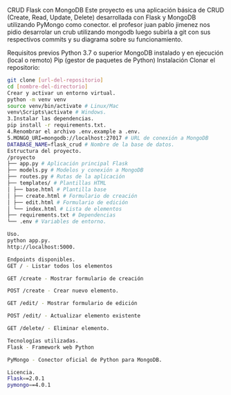 CRUD Flask con MongoDB
Este proyecto es una aplicación básica de CRUD (Create, Read, Update, Delete) desarrollada con Flask y MongoDB utilizando PyMongo como conector. el profesor juan pablo jimenez nos pidio desarrolar un crub utilizando mongodb luego subirla a git con sus respectivos commits y su diagrama sobre su funcionamiento.

Requisitos previos
Python 3.7 o superior
MongoDB instalado y en ejecución (local o remoto)
Pip (gestor de paquetes de Python)
Instalación
Clonar el repositorio:
```bash
git clone [url-del-repositorio]
cd [nombre-del-directorio]
Crear y activar un entorno virtual.
python -m venv venv
source venv/bin/activate # Linux/Mac
venv\Scripts\activate # Windows.
3.Instalar las dependencias.
pip install -r requirements.txt.
4.Renombrar el archivo .env.example a .env.
5.MONGO_URI=mongodb://localhost:27017 # URL de conexión a MongoDB
DATABASE_NAME=flask_crud # Nombre de la base de datos.
Estructura del proyecto.
/proyecto
├── app.py # Aplicación principal Flask
├── models.py # Modelos y conexión a MongoDB
├── routes.py # Rutas de la aplicación
├── templates/ # Plantillas HTML
│ ├── base.html # Plantilla base
│ ├── create.html # Formulario de creación
│ ├── edit.html # Formulario de edición
│ └── index.html # Lista de elementos
├── requirements.txt # Dependencias
└── .env # Variables de entorno.

Uso.
python app.py.
http://localhost:5000.

Endpoints disponibles.
GET / - Listar todos los elementos

GET /create - Mostrar formulario de creación

POST /create - Crear nuevo elemento.

GET /edit/ - Mostrar formulario de edición

POST /edit/ - Actualizar elemento existente

GET /delete/ - Eliminar elemento.

Tecnologías utilizadas.
Flask - Framework web Python

PyMongo - Conector oficial de Python para MongoDB.

Licencia.
Flask==2.0.1
pymongo==4.0.1
